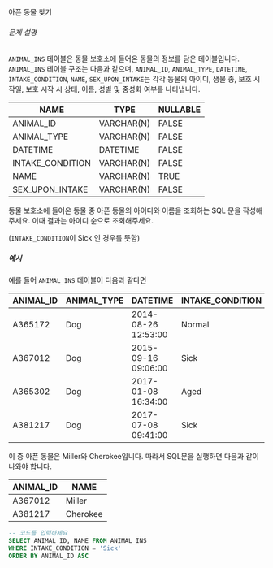 아픈 동물 찾기

###### 문제 설명

`ANIMAL_INS` 테이블은 동물 보호소에 들어온 동물의 정보를 담은 테이블입니다. `ANIMAL_INS` 테이블 구조는 다음과 같으며, `ANIMAL_ID`, `ANIMAL_TYPE`, `DATETIME`, `INTAKE_CONDITION`, `NAME`, `SEX_UPON_INTAKE`는 각각 동물의 아이디, 생물 종, 보호 시작일, 보호 시작 시 상태, 이름, 성별 및 중성화 여부를 나타냅니다.

| NAME             | TYPE       | NULLABLE |
| ---------------- | ---------- | -------- |
| ANIMAL_ID        | VARCHAR(N) | FALSE    |
| ANIMAL_TYPE      | VARCHAR(N) | FALSE    |
| DATETIME         | DATETIME   | FALSE    |
| INTAKE_CONDITION | VARCHAR(N) | FALSE    |
| NAME             | VARCHAR(N) | TRUE     |
| SEX_UPON_INTAKE  | VARCHAR(N) | FALSE    |

동물 보호소에 들어온 동물 중 아픈 동물의 아이디와 이름을 조회하는 SQL 문을 작성해주세요. 이때 결과는 아이디 순으로 조회해주세요.

(`INTAKE_CONDITION`이 Sick 인 경우를 뜻함)

##### 예시

예를 들어 `ANIMAL_INS` 테이블이 다음과 같다면

| ANIMAL_ID | ANIMAL_TYPE | DATETIME            | INTAKE_CONDITION | NAME     | SEX_UPON_INTAKE |
| --------- | ----------- | ------------------- | ---------------- | -------- | --------------- |
| A365172   | Dog         | 2014-08-26 12:53:00 | Normal           | Diablo   | Neutered Male   |
| A367012   | Dog         | 2015-09-16 09:06:00 | Sick             | Miller   | Neutered Male   |
| A365302   | Dog         | 2017-01-08 16:34:00 | Aged             | Minnie   | Spayed Female   |
| A381217   | Dog         | 2017-07-08 09:41:00 | Sick             | Cherokee | Neutered Male   |

이 중 아픈 동물은 Miller와 Cherokee입니다. 따라서 SQL문을 실행하면 다음과 같이 나와야 합니다.

| ANIMAL_ID | NAME     |
| --------- | -------- |
| A367012   | Miller   |
| A381217   | Cherokee |



```sql
-- 코드를 입력하세요
SELECT ANIMAL_ID, NAME FROM ANIMAL_INS
WHERE INTAKE_CONDITION = 'Sick'
ORDER BY ANIMAL_ID ASC
```

